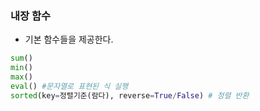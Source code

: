 ### 내장 함수
+ 기본 함수들을 제공한다.
```python
sum()
min()
max()
eval() #문자열로 표현된 식 실행
sorted(key=정렬기준(람다), reverse=True/False) # 정렬 반환
```